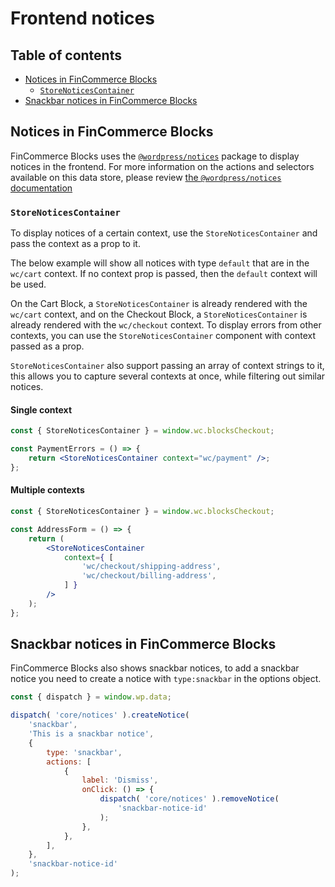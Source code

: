 # Frontend notices <!-- omit in toc -->

## Table of contents <!-- omit in toc -->

-   [Notices in FinCommerce Blocks](#notices-in-fincommerce-blocks)
    -   [`StoreNoticesContainer`](#storenoticescontainer)
-   [Snackbar notices in FinCommerce Blocks](#snackbar-notices-in-fincommerce-blocks)

## Notices in FinCommerce Blocks

FinCommerce Blocks uses the [`@wordpress/notices`](https://github.com/WordPress/gutenberg/blob/d9eb36d80e05b4e45b1ad8462c8bace4e9cf1f6f/docs/reference-guides/data/data-core-notices.md) package to display notices in the frontend. For more information on the actions and selectors available on this data store, please review [the `@wordpress/notices` documentation](https://github.com/WordPress/gutenberg/blob/d9eb36d80e05b4e45b1ad8462c8bace4e9cf1f6f/docs/reference-guides/data/data-core-notices.md)

### `StoreNoticesContainer`

To display notices of a certain context, use the `StoreNoticesContainer` and pass the context as a prop to it.

The below example will show all notices with type `default` that are in the `wc/cart` context. If no context prop is passed, then the `default` context will be used.

On the Cart Block, a `StoreNoticesContainer` is already rendered with the `wc/cart` context, and on the Checkout Block, a `StoreNoticesContainer` is already rendered with the `wc/checkout` context. To display errors from other contexts, you can use the `StoreNoticesContainer` component with context passed as a prop.

`StoreNoticesContainer` also support passing an array of context strings to it, this allows you to capture several contexts at once, while filtering out similar notices.

#### Single context

```jsx
const { StoreNoticesContainer } = window.wc.blocksCheckout;

const PaymentErrors = () => {
	return <StoreNoticesContainer context="wc/payment" />;
};
```

#### Multiple contexts

```jsx
const { StoreNoticesContainer } = window.wc.blocksCheckout;

const AddressForm = () => {
	return (
		<StoreNoticesContainer
			context={ [
				'wc/checkout/shipping-address',
				'wc/checkout/billing-address',
			] }
		/>
	);
};
```

## Snackbar notices in FinCommerce Blocks

FinCommerce Blocks also shows snackbar notices, to add a snackbar notice you need to create a notice with `type:snackbar` in the options object.

```js
const { dispatch } = window.wp.data;

dispatch( 'core/notices' ).createNotice(
	'snackbar',
	'This is a snackbar notice',
	{
		type: 'snackbar',
		actions: [
			{
				label: 'Dismiss',
				onClick: () => {
					dispatch( 'core/notices' ).removeNotice(
						'snackbar-notice-id'
					);
				},
			},
		],
	},
	'snackbar-notice-id'
);
```
